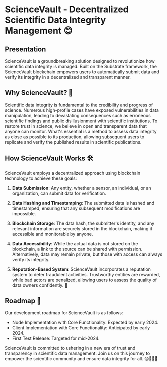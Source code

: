 # ScienceVault - Decentralized Scientific Data Integrity Management 😊

## Presentation
ScienceVault is a groundbreaking solution designed to revolutionize how scientific data integrity is managed. Built on the Substrate framework, the ScienceVault blockchain empowers users to automatically submit data and verify its integrity in a decentralized and transparent manner.

## Why ScienceVault? 🤔
Scientific data integrity is fundamental to the credibility and progress of science. Numerous high-profile cases have exposed vulnerabilities in data manipulation, leading to devastating consequences such as erroneous scientific findings and public disillusionment with scientific institutions. To restore trust in science, we believe in open and transparent data that anyone can monitor. What's essential is a method to assess data integrity as close as possible to its production, allowing subsequent users to replicate and verify the published results in scientific publications.

## How ScienceVault Works 🛠️
ScienceVault employs a decentralized approach using blockchain technology to achieve these goals:

1. **Data Submission**: Any entity, whether a sensor, an individual, or an organization, can submit data for verification.

2. **Data Hashing and Timestamping**: The submitted data is hashed and timestamped, ensuring that any subsequent modifications are impossible.

3. **Blockchain Storage**: The data hash, the submitter's identity, and any relevant information are securely stored in the blockchain, making it accessible and monitorable by anyone.

4. **Data Accessibility**: While the actual data is not stored on the blockchain, a link to the source can be shared with permission. Alternatively, data may remain private, but those with access can always verify its integrity.

5. **Reputation-Based System**: ScienceVault incorporates a reputation system to deter fraudulent activities. Trustworthy entities are rewarded, while bad actors are penalized, allowing users to assess the quality of data owners confidently. 🌟

## Roadmap 🚀
Our development roadmap for ScienceVault is as follows:

- Node Implementation with Core Functionality: Expected by early 2024.
- Client Implementation with Core Functionality: Anticipated by early 2024.
- First Test Release: Targeted for mid-2024.

ScienceVault is committed to ushering in a new era of trust and transparency in scientific data management. Join us on this journey to empower the scientific community and ensure data integrity for all. 😊🔬🌐🌈
